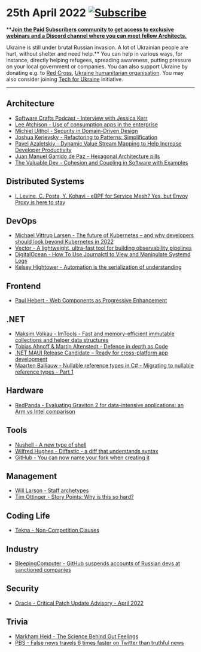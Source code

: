 # 25th April 2022 [![Subscribe](https://img.shields.io/badge/%F0%9F%9A%80-subscribe!-important)](https://www.architecture-weekly.com/?utm_source=github_architecture_weekly)

****[Join the Paid Subscribers community to get access to exclusive webinars and a Discord channel where you can meet fellow Architects.](https://www.architecture-weekly.com/p/whats-architecture-weekly)**

Ukraine is still under brutal Russian invasion. A lot of Ukrainian people are hurt, without shelter and need help.** You can help in various ways, for instance, directly helping refugees, spreading awareness, putting pressure on your local government or companies. You can also support Ukraine by donating e.g. to [Red Cross](https://redcross.org.ua/en/), [Ukraine humanitarian organisation](https://savelife.in.ua/en/donate/). You may also consider joining [Tech for Ukraine](https://techtotherescue.org/tech/tech-for-ukraine) initiative.

---- 

## Architecture
- [Software Crafts Podcast - Interview with Jessica Kerr](https://softwarecraftspodcast.libsyn.com/episode-56-jessica-kerr)
- [Lee Atchison - Use of consumption apps in the enterprise](https://www.infoworld.com/article/3656631/use-of-consumption-apps-in-the-enterprise.html)
- [Michiel Uithol - Security in Domain-Driven Design](http://essay.utwente.nl/58268/1/scriptie_M_Uithol.pdf)
- [Joshua Kerievsky - Refactoring to Patterns: Simplification](https://www.informit.com/articles/article.aspx?p=1398607#:~:text=Compose%20Method%20(123)%20is%20about,the%20same%20level%20of%20detail)
- [Pavel Azaletskiy - Dynamic Value Stream Mapping to Help Increase Developer Productivity](https://www.infoq.com/articles/dynamic-value-stream-mapping)
- [Juan Manuel Garrido de Paz - Hexagonal Architecture pills](https://jmgarridopaz.github.io/content/hapills.html)
- [The Valuable Dev - Cohesion and Coupling in Software with Examples](https://thevaluable.dev/cohesion-coupling-guide-examples/)

## Distributed Systems
- [I. Levine, C. Posta, Y. Kohavi - eBPF for Service Mesh? Yes, but Envoy Proxy is here to stay](https://www.solo.io/blog/ebpf-for-service-mesh/)

## DevOps
- [Michael Vittrup Larsen - The future of Kubernetes – and why developers should look beyond Kubernetes in 2022](https://www.eficode.com/blog/the-future-of-kubernetes-and-why-developers-should-look-beyond-kubernetes-in-2022)
- [Vector - A lightweight, ultra-fast tool for building observability pipelines](https://vector.dev/)
- [DigitalOcean - How To Use Journalctl to View and Manipulate Systemd Logs](https://www.digitalocean.com/community/tutorials/how-to-use-journalctl-to-view-and-manipulate-systemd-logs)
- [Kelsey Hightower - Automation is the serialization of understanding](https://changelog.com/posts/automation-is-the-serialization-of-understanding)

## Frontend
- [Paul Hebert - Web Components as Progressive Enhancement](https://cloudfour.com/thinks/web-components-as-progressive-enhancement/)

## .NET
- [Maksim Volkau - ImTools - Fast and memory-efficient immutable collections and helper data structures](https://github.com/dadhi/ImTools)
- [Tobias Ahnoff & Martin Altenstedt - Defence in depth as Code](https://www.youtube.com/watch?v=5nQ00_z0hF4)
- [.NET MAUI Release Candidate – Ready for cross-platform app development](https://devblogs.microsoft.com/dotnet/dotnet-maui-rc-1/)
- [Maarten Balliauw - Nullable reference types in C# - Migrating to nullable reference types - Part 1](https://blog.maartenballiauw.be/post/2022/04/11/nullable-reference-types-in-csharp-migrating-to-nullable-reference-types-part-1.html)

## Hardware
- [RedPanda - Evaluating Graviton 2 for data-intensive applications: an Arm vs Intel comparison](https://redpanda.com/blog/aws-graviton-2-arm-vs-x86-comparison)

## Tools
- [Nushell - A new type of shell](https://www.nushell.sh/)
- [Wilfred Hughes - Diffastic - a diff that understands syntax](https://difftastic.wilfred.me.uk/)
- [GitHub - You can now name your fork when creating it](https://github.blog/changelog/2022-04-12-you-can-now-name-your-fork-when-creating-it/)

## Management
- [Will Larson - Staff archetypes](https://staffeng.com/guides/staff-archetypes)
- [Tim Ottinger - Story Points: Why is this so hard?](https://www.industriallogic.com/blog/story-points-why-is-this-so-hard/)

## Coding Life
- [Tekna - Non-Competition Clauses](https://www.tekna.no/en/salary-and-negotiations/employment-law/non-competition-clauses/)

## Industry
- [BleepingComputer - GitHub suspends accounts of Russian devs at sanctioned companies](https://www.bleepingcomputer.com/news/security/github-suspends-accounts-of-russian-devs-at-sanctioned-companies/)

## Security
- [Oracle - Critical Patch Update Advisory - April 2022](https://www.oracle.com/security-alerts/cpuapr2022.html)

## Trivia
- [Markham Heid - The Science Behind Gut Feelings](https://elemental.medium.com/the-science-behind-gut-feelings-e4ed0be994e9)
- [PBS - False news travels 6 times faster on Twitter than truthful news](https://www.pbs.org/newshour/science/false-news-travels-6-times-faster-on-twitter-than-truthful-news)